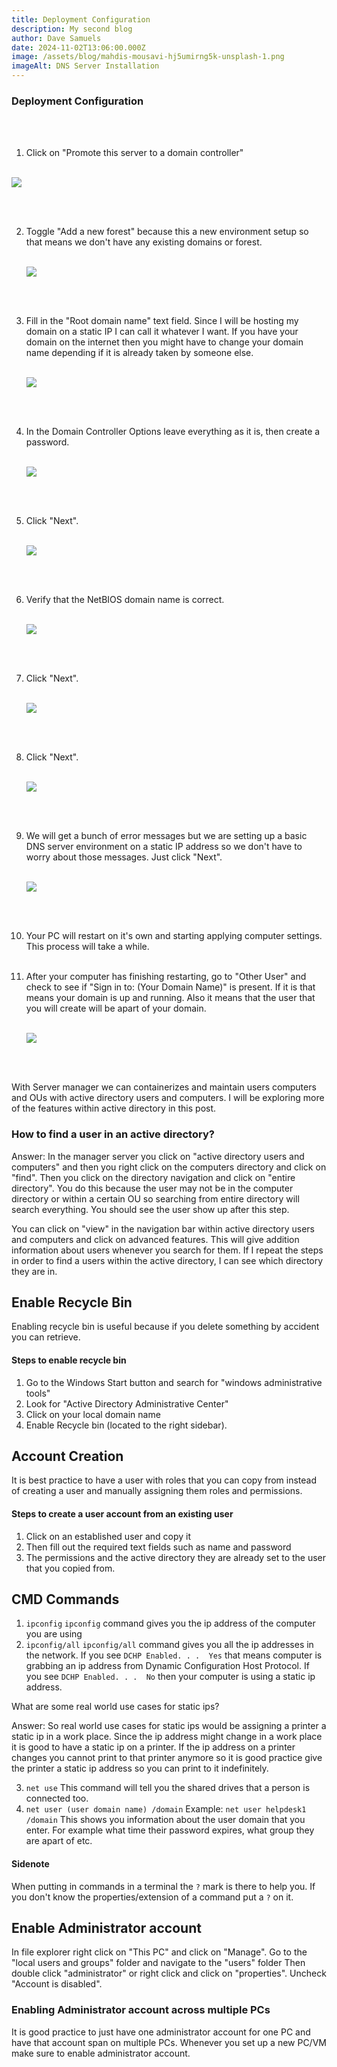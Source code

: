 ```yaml
---
title: Deployment Configuration
description: My second blog
author: Dave Samuels
date: 2024-11-02T13:06:00.000Z
image: /assets/blog/mahdis-mousavi-hj5umirng5k-unsplash-1.png
imageAlt: DNS Server Installation
---
```

### Deployment Configuration

<br>
<br>

1. Click on "Promote this server to a domain controller"
   <br>
   <br>



![](/assets/blog/dns-server-setup-1.png)

<br>
<br>

2. Toggle "Add a new forest" because this a new environment setup so that means we don't have any existing domains or forest.
   <br>
   <br>


   ![](/assets/blog/dns-server-setup-2.png)


   <br>
   <br>
3. Fill in the "Root domain name" text field. Since I will be hosting my domain on a static IP I can call it whatever I want. If you have your domain on the internet then you might have to change your domain name depending if it is already taken by someone else.
   <br>
   <br>


   ![](/assets/blog/dns-server-setup-3.png)


   <br>
   <br>
4. In the Domain Controller Options leave everything as it is, then create a password.
   <br>
   <br>


   ![](/assets/blog/dns-server-setup-4.png)


   <br>
   <br>
5. Click "Next".
   <br>
   <br>


   ![](/assets/blog/dns-server-setup-5.png)


   <br>
   <br>
6. Verify that the NetBIOS domain name is correct.
   <br>
   <br>


   ![](/assets/blog/dns-server-setup-6.png)


   <br>
   <br>
7. Click "Next".
   <br>
   <br>


   ![](/assets/blog/dns-server-setup-7.png)


   <br>
   <br>
8. Click "Next".
   <br>
   <br>


   ![](/assets/blog/dns-server-setup-8.png)


   <br>
   <br>
9. We will get a bunch of error messages but we are setting up a basic DNS server environment on a static IP address so we don't have to worry about those messages. Just click "Next".
   <br>
   <br>


   ![](/assets/blog/dns-server-setup-9.png)

   <br>
   <br>
10. Your PC will restart on it's own and starting applying computer settings. This process will take a while.
    <br>
    <br>
11. After your computer has finishing restarting, go to "Other User" and check to see if  "Sign in to: (Your Domain Name)" is present. If it is that means your domain is up and running. Also it means that the user that you will create will be apart of your domain.
    <br>
    <br>


    ![](/assets/blog/dns-button.png)


    <br>
    <br>

With Server manager we can containerizes and maintain users computers and OUs with active directory users and computers. I will be exploring more of the features within active directory in this post.

### How to find a user in an active directory?

 Answer: In the manager server you click on "active directory users and computers" and then you right click on the computers directory and click on "find". Then you click on the directory navigation and click on "entire directory". You do this because the user may not be in the computer directory or within a certain OU so searching from entire directory will search everything. You should see the user show up after this step.

You can click on "view" in the navigation bar within active directory users and computers and click on advanced features. This will give addition information about users whenever you search for them. If I repeat the steps in order to find a users within the active directory, I can see which directory they are in. 

## Enable Recycle Bin

Enabling recycle bin is useful because if you delete something by accident you can retrieve.

#### Steps to enable recycle bin

1. Go to the Windows Start button and search for "windows administrative tools"
2. Look for "Active Directory Administrative Center"
3. Click on your local domain name
4. Enable Recycle bin (located to the right sidebar).

## Account Creation

It is best practice to have a user with roles that you can copy from instead of creating a user and manually assigning them roles and permissions.

#### Steps to create a user account from an existing user

1. Click on an established user and copy it
2. Then fill out the required text fields such as name and password
3. The permissions and the active directory they are already set to the user that you copied from.

## CMD Commands

1. `ipconfig` 
   `ipconfig` command gives you the ip address of the computer you are using
2. `ipconfig/all`
   `ipconfig/all` command gives you all the ip addresses in the network.
   If you see `DCHP Enabled. . .  Yes`  that means computer is grabbing an ip address from Dynamic Configuration Host Protocol. 
   If you see `DCHP Enabled. . .  No` then your computer is using a static ip address.

What are some real world use cases for static ips?

Answer: So real world use cases for static ips would be assigning a printer a static ip in a work place. Since the ip address might change in a work place it is good to have a static ip on a printer. If the ip address on a printer changes you cannot print to that printer anymore so it is good practice give the printer a static ip address so you can print to it indefinitely.

3. `net use` 
   This command will tell you the shared drives that a person is connected too.
4. `net user (user domain name) /domain`
   Example: `net user helpdesk1 /domain`
   This shows you information about the user domain that you enter. For example what time their password expires, what group they are apart of etc.

#### Sidenote

When putting in commands in a terminal the `?` mark is there to help you. If you don't know the properties/extension of a command put a `?` on it.

## Enable Administrator account

In file explorer right click on "This PC" and click on "Manage".
Go to the "local users and groups" folder and navigate to the "users" folder
Then double click "administrator" or right click and click on "properties".
Uncheck "Account is disabled".

### Enabling Administrator account across multiple PCs

It is good practice to just have one administrator account for one PC and have that account span on multiple PCs. Whenever you set up a new PC/VM make sure to enable administrator account.
